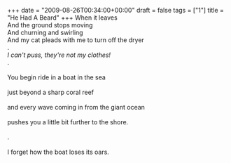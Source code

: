 +++
date = "2009-08-26T00:34:00+00:00"
draft = false
tags = ["1"]
title = "He Had A Beard"
+++
When it leaves<br/>And the ground stops moving<br/>And churning and swirling<br/>And my cat pleads with me to turn off the dryer<br/>.<br/><em>I can't puss, they're not my clothes!</em><br/>.<br/><br/>You begin ride in a boat in the sea<br/><br/>just beyond a sharp coral reef<br/><br/>and every wave coming in from the giant ocean<br/><br/>pushes you a little bit further to the shore.<br/><br/>.<br/><br/>I forget how the boat loses its oars.<div class="blogger-post-footer"><img width='1' height='1' src='https://blogger.googleusercontent.com/tracker/5693059957647979680-6911666573123142395?l=cosmiccowbell.blogspot.com' alt='' /></div>